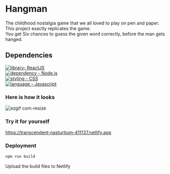 # Hangman
The childhood nostalgia game that we all loved to play on pen and paper.<br>
This project exactly replicates the game.<br>
You get Six chances to guess the given word correctly, before the man gets hanged.

## Dependencies
[![library- ReactJS](https://img.shields.io/static/v1?label=API&message=OPENAI&color=%235174EA)](https://reactjs.org)<br>
[![dependency - Node.js](https://img.shields.io/static/v1?label=dependency&message=Node.js&color=%23EA5178)](https://nodejs.org/en/)<br>
[![styling - CSS](https://img.shields.io/static/v1?label=styling&message=CSS&color=%23D8F32E)](https://web.dev/learn/css/)<br>
[![language - Javascript](https://img.shields.io/static/v1?label=language&message=Javascript&color=%23F39C2E)](https://www.javascript.com/)<br>

### Here is how it looks
![ezgif com-resize](https://user-images.githubusercontent.com/64829176/224036704-05d53a57-21ca-4cb2-9367-04d2e6a40e7a.gif)





### Try it for yourself
https://transcendent-nasturtium-411137.netlify.app


### Deployment
```bash
npm run build
```
Upload the build files to Netlify
